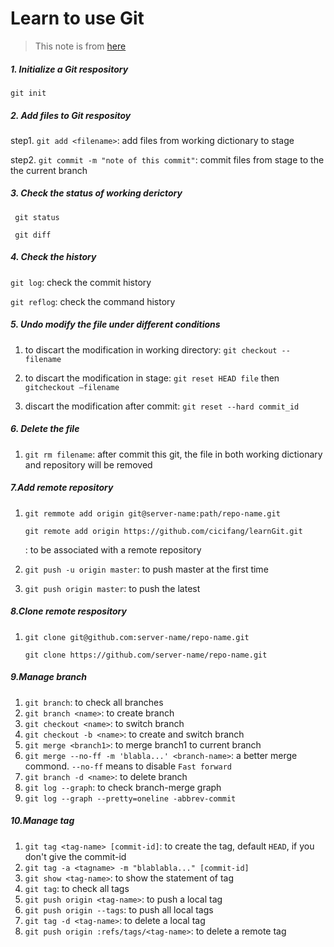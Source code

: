 # Learn to use Git

>This note is from [here](https://www.liaoxuefeng.com)

##### 1. Initialize a Git respository 

  `git init`

##### 2. Add files to Git respositoy 
  step1. `git add <filename>`: add files from working dictionary to stage

  step2. `git commit -m "note of this commit"`: commit files from stage to the the current branch

##### 3. Check the status of working derictory 

  ` git status`

  ` git diff`

##### 4. Check the history

  `git log`: check the commit history

  `git reflog`: check the command history

##### 5. Undo modify the file under different conditions

1. to discart the modification in working directory: `git checkout --filename`


2. to discart the modification in stage: `git reset HEAD file` then `gitcheckout —filename`


3. discart the modification after commit: `git reset --hard commit_id`

##### 6. Delete the file

1.  `git rm filename`: after commit this git, the file in both working dictionary and repository will be removed


##### 7.Add remote repository

1. `git remmote add origin git@server-name:path/repo-name.git`

   `git remote add origin https://github.com/cicifang/learnGit.git`

   : to be associated with a remote repository

2. `git push -u origin master`: to push master at the first time

3. `git push origin master`:  to push the latest

##### 8.Clone remote respository

1. `git clone git@github.com:server-name/repo-name.git`

   `git clone https://github.com/server-name/repo-name.git`

##### 9.Manage branch

1. `git branch`: to check all branches
2. `git branch <name>`: to create branch
3. `git checkout <name>`: to switch branch
4. `git checkout -b <name>`: to create and switch branch
5. `git merge <branch1>`: to merge branch1 to current branch
6.  `git merge --no-ff -m 'blabla...' <branch-name>`: a better merge commond. `--no-ff` means to disable `Fast forward` 
7. `git branch -d <name>`: to delete branch
8. `git log --graph`: to check branch-merge graph
9. `git log --graph --pretty=oneline -abbrev-commit`

##### 10.Manage tag

1. `git tag <tag-name> [commit-id]`:  to create the tag, default `HEAD`, if you don't give the commit-id
2. `git tag -a <tagname> -m "blablabla..." [commit-id]` 
3. `git show <tag-name>`: to show the statement of tag
4. `git tag`: to check all tags
5. `git push origin <tag-name>`: to push a local tag
6. `git push origin --tags`: to push all local tags
7. `git tag -d <tag-name>`: to delete a local tag
8. `git push origin :refs/tags/<tag-name>`: to delete a remote tag





